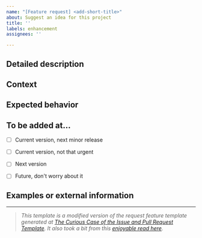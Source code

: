 ```yaml
---
name: "[Feature request] <add-short-title>"
about: Suggest an idea for this project
title: ''
labels: enhancement
assignees: ''

---
```


<!--- Please, provide a general summary of the request in the Title above -->

## Detailed description
<!--- Provide a more detailed introduction of the issue, or, if you will, using user stories work just fine as well -->


## Context
<!--- What's the problem your feature is trying to solve? -->


## Expected behavior
<!--- What's the expected specific output from your feature, in your opinion? -->


## To be added at...

- [ ] Current version, next minor release
- [ ] Current version, not that urgent
- [ ] Next version
- [ ] Future, don't worry about it


## Examples or external information
<!--- Do you've any example or links to share, that includes a similar function or something that somehow illustrates your request? -->

------
>*This template is a modified version of the request feature template generated at [The Curious Case of the Issue and Pull Request Template](https://www.talater.com/open-source-templates/#/). It also took a bit from this [enjoyable read here](https://medium.com/nyc-planning-digital/writing-a-proper-github-issue-97427d62a20f).*
